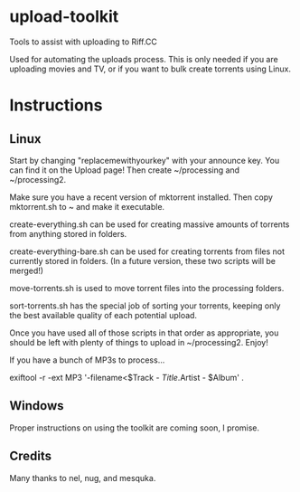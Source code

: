 # upload-toolkit
Tools to assist with uploading to Riff.CC

Used for automating the uploads process. This is only needed if you are uploading movies and TV, or if you want to bulk create torrents using Linux.

# Instructions
## Linux
Start by changing "replacemewithyourkey" with your announce key. You can find it on the Upload page! Then create ~/processing and ~/processing2.

Make sure you have a recent version of mktorrent installed. Then copy mktorrent.sh to ~ and make it executable.

create-everything.sh can be used for creating massive amounts of torrents from anything stored in folders.

create-everything-bare.sh can be used for creating torrents from files not currently stored in folders. (In a future version, these two scripts will be merged!)

move-torrents.sh is used to move torrent files into the processing folders.

sort-torrents.sh has the special job of sorting your torrents, keeping only the best available quality of each potential upload.

Once you have used all of those scripts in that order as appropriate, you should be left with plenty of things to upload in ~/processing2. Enjoy!

If you have a bunch of MP3s to process...

exiftool -r -ext MP3 '-filename<$Track - $Title.%e' . && exiftool -r -ext MP3 '-Directory<$Artist - $Album' .

## Windows
Proper instructions on using the toolkit are coming soon, I promise.

## Credits
Many thanks to nel, nug, and mesquka.

